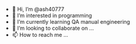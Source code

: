 - 👋 Hi, I’m @ash40777
- 👀 I’m interested in programming
- 🌱 I’m currently learning QA manual engineering
- 💞️ I’m looking to collaborate on ...
- 📫 How to reach me ...

<!---
ash40777/ash40777 is a ✨ special ✨ repository because its `README.md` (this file) appears on your GitHub profile.
You can click the Preview link to take a look at your changes.
--->
